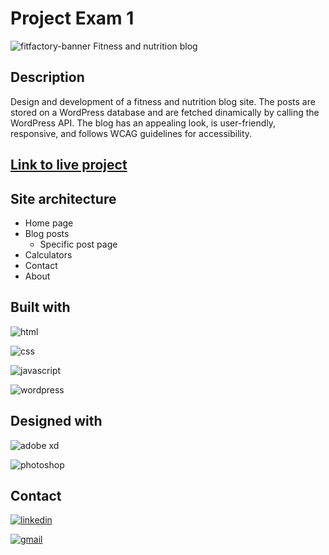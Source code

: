 # Project Exam 1

![fitfactory-banner](https://user-images.githubusercontent.com/76968122/171186220-ed5b815b-cbe6-4451-87b5-2cf756aa4a93.png)
Fitness and nutrition blog

## Description

Design and development of a fitness and nutrition blog site. The posts are stored on a WordPress database and are fetched dinamically by calling the WordPress API. The blog has an appealing look, is user-friendly, responsive, and follows WCAG guidelines for accessibility.

## [Link to live project](https://fitfactory-noroff-project.netlify.app/)

## Site architecture

- Home page
- Blog posts
  - Specific post page
- Calculators
- Contact
- About

## Built with

![html](https://img.shields.io/badge/HTML5-E34F26?style=for-the-badge&logo=html5&logoColor=white)

![css](https://img.shields.io/badge/CSS3-1572B6?style=for-the-badge&logo=css3&logoColor=white)

![javascript](https://img.shields.io/badge/JavaScript-323330?style=for-the-badge&logo=javascript&logoColor=F7DF1E)

![wordpress](https://img.shields.io/badge/Wordpress-21759B?style=for-the-badge&logo=wordpress&logoColor=white)

## Designed with

![adobe xd](https://img.shields.io/badge/Adobe%20XD-470137?style=for-the-badge&logo=Adobe%20XD&logoColor=#FF61F6)

![photoshop](https://img.shields.io/badge/Adobe%20Photoshop-31A8FF?style=for-the-badge&logo=Adobe%20Photoshop&logoColor=black)

## Contact

[![linkedin](https://img.shields.io/badge/LinkedIn-0077B5?style=for-the-badge&logo=linkedin&logoColor=white)](https://www.linkedin.com/in/melisa-zorraindo-81719618b/)

[![gmail](https://img.shields.io/badge/Gmail-D14836?style=for-the-badge&logo=gmail&logoColor=white)](mailto:melisa.zorraindo@gmail.com)
